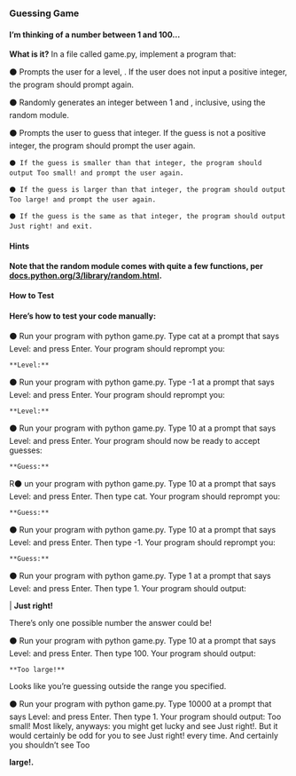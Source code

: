 ### Guessing Game
#### I’m thinking of a number between 1 and 100…

**What is it?**
In a file called game.py, implement a program that:

⚫ Prompts the user for a level, 
. If the user does not input a positive integer, the program should prompt again.

⚫ Randomly generates an integer between 1 and 
, inclusive, using the random module.

⚫ Prompts the user to guess that integer. If the guess is not a positive integer, the program should prompt the user again.

    ⚫ If the guess is smaller than that integer, the program should output Too small! and prompt the user again.
    
    ⚫ If the guess is larger than that integer, the program should output Too large! and prompt the user again.
    
    ⚫ If the guess is the same as that integer, the program should output Just right! and exit.
    
#### Hints
#### Note that the random module comes with quite a few functions, per [docs.python.org/3/library/random.html](https://docs.python.org/3/library/random.html).

**How to Test**
#### Here’s how to test your code manually:

⚫ Run your program with python game.py. Type cat at a prompt that says Level: and press Enter. Your program should reprompt you:

    **Level:**
    
⚫ Run your program with python game.py. Type -1 at a prompt that says Level: and press Enter. Your program should reprompt you:

    **Level:**
    
⚫ Run your program with python game.py. Type 10 at a prompt that says Level: and press Enter. Your program should now be ready to accept guesses:

    **Guess:**
    
R⚫ un your program with python game.py. Type 10 at a prompt that says Level: and press Enter. Then type cat. Your program should reprompt you:

    **Guess:**
    
⚫ Run your program with python game.py. Type 10 at a prompt that says Level: and press Enter. Then type -1. Your program should reprompt you:

    **Guess:**
    
⚫ Run your program with python game.py. Type 1 at a prompt that says Level: and press Enter. Then type 1. Your program should output:

|   **Just right!**

There’s only one possible number the answer could be!

⚫ Run your program with python game.py. Type 10 at a prompt that says Level: and press Enter. Then type 100. Your program should output:

    **Too large!**
    
Looks like you’re guessing outside the range you specified.

⚫ Run your program with python game.py. Type 10000 at a prompt that says Level: and press Enter. Then type 1. Your program should output:
Too small! 
Most likely, anyways: you might get lucky and see Just right!. But it would certainly be odd for you to see Just right! every time. And certainly you shouldn’t see Too    
   
   **large!.**
